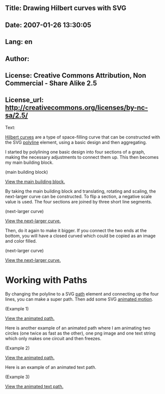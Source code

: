 Title: Drawing Hilbert curves with SVG
----
Date: 2007-01-26 13:30:05
----
Lang: en
----
Author: 
----
License: Creative Commons Attribution, Non Commercial - Share Alike 2.5
----
License_url: http://creativecommons.org/licenses/by-nc-sa/2.5/
----
Text:

<p><a href="http://en.wikipedia.org/wiki/Space-filling_curve">Hilbert curves</a> are a type of space-filling curve that can be constructed with the SVG <a href="http://www.w3.org/TR/SVG11/shapes.html">polyline</a> element, using a basic design and then aggregating. </p>

<p>I started by polylining one basic design into four sections of a graph, making the necessary adjustments to connect them up. This then becomes my main building block.</p>

<object data="" width="500">(main building block)</object>

<p><a href="A-Graph.svg">View the main building block.</a></p>

<p>By taking the main building block and translating, rotating and scaling, the next-larger curve can be constructed. To flip a section, a negative scale value is used. The four sections are joined by three short line segments.</p>

<object data="" width="500">(next-larger curve)</object>

<p><a href="B-Graph.svg">View the next-larger curve.</a></p>

<p>Then, do it again to make it bigger. If you connect the two ends at the bottom, you will have a closed curved which could be copied as an image and color filled.</p>

<object data="" width="500">(next-larger curve)</object>

<p><a href="C-Graph.svg">View the next-larger curve.</a></p>


<h1>Working with Paths</h1>

<p>By changing the polyline to a SVG <a href="http://www.w3.org/TR/SVG11/paths.html">path</a> element and connecting up the four lines, you can make a super path. Then add some SVG <a href="http://www.w3.org/TR/SVG11/animate.html">animated motion</a>.</p>

<object data="" width="500">(Example 1)</object>

<p><a href="A-Path.svg">View the animated path.</a></p>

<p>Here is another example of an animated path where I am animating two circles (one twice as fast as the other), one png image and one text string which only makes one circuit and then freezes.</p>

<object data="" width="500">(Example 2)</object>

<p><a href="A-Path2.svg">View the animated path.</a></p>

<p>Here is an example of an animated text path.</p>

<object data="" width="500">(Example 3)</object>

<p><a href="Hilbert-text.svg">View the animated text path.</a></p>


